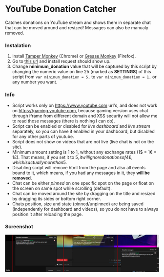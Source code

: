 # YouTube Donation Catcher
Catches donations on YouTube stream and shows them in separate chat that can be moved around and resized! Messages can also be manualy removed.


### Instalation

1. Install [Tamper Monkey](https://chrome.google.com/webstore/detail/tampermonkey/dhdgffkkebhmkfjojejmpbldmpobfkfo) (Chrome) or [Grease Monkey](https://addons.mozilla.org/firefox/addon/greasemonkey/) (Firefox).
2. Go to [this url](https://raw.githubusercontent.com/MiChAeLoKGB/YouTubeDonationCatcher/master/catcher.user.js) and install request should show up.
3. Change **minimum_donation** value that will be captured by this script by changing the numeric value on line 25 (marked as **SETTINGS**) of this script from `var minimum_donation = 5,` to `var minimum_donation = 1,` or any number you want.


### Info

- Script works only on https://www.youtube.com url's, and does not work on https://gaming.youtube.com, because gaming version uses chat through iframe from different domain and XSS security will not allow me to read those messages (there is nothing I can do).
- Script can be enabled or disabled for *live dashboard* and *live stream* separately, so you can have it enabled in your dashboard, but disabled for any other parts of youtube.
- Script does not show on videos that are not live (live chat is not on the site).
- Minimum amount setting is 1 to 1, without any exchange rates (1$ = 1€ = 1£). That means, if you set it to 5$, it will ignore donations of 4£, which is actually more than 5$.
- Disabling script will remove html from the page and also all events bound to it, which means, if you had any messages in it, they **will be removed**.
- Chat can be either *pinned* on one specific spot on the page or float on the screen on same spot while scrolling (default).
- Chat can be moved around the site by dragging on the title and resized by dragging its sides or bottom right corner.
- Chats position, size and state (pinned/unpinned) are being saved (independently for dashboard and videos), so you do not have to always position it after reloading the page.


### Screenshot

![Screenshot](https://raw.githubusercontent.com/MiChAeLoKGB/YouTubeDonationCatcher/master/yt_donation_catcher.jpg "Screenshot")

